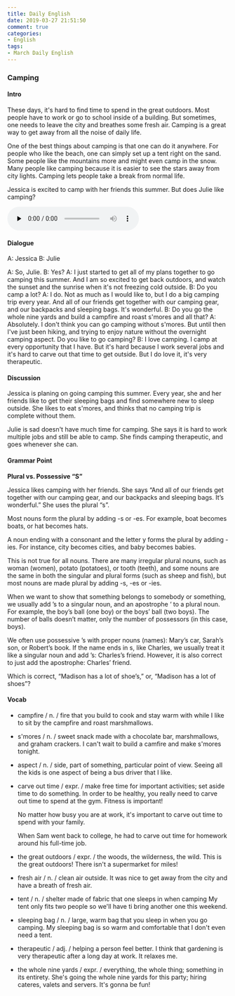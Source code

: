 ```yaml
---
title: Daily English
date: 2019-03-27 21:51:50
comment: true
categories:
- English
tags:
- March Daily English
---
```


### Camping

#### Intro
These days, it's hard to find time to spend in the great outdoors. Most people have to work
or go to school inside of a building. But sometimes, one needs to leave the city and breathes
some fresh air. Camping is a great way to get away from all the noise of daily life.

One of the best things about camping is that one can do it anywhere. For people who like the
beach, one can simply set up a tent right on the sand. Some people like the mountains more and might even camp in the snow. Many people like camping because it is easier to see the
stars away from city lights. Camping lets people take a break from normal life.

Jessica is excited to camp with her friends this summer. But does Julie like camping?

<!-- more -->

<audio id="audio" controls="" preload="none">
  <source id="mp3" src="https://audio.englishbaby.com/standard_lesson/dialog_audio/0000/0000/0006/6865_1426046115_546355.mp3">
</audio>

#### Dialogue
A: Jessica      B: Julie

A: So, Julie.
B: Yes?
A: I just started to get all of my plans together to go camping this summer. And I am so
excited to get back outdoors, and watch the sunset and the sunrise when it's not freezing
cold outside.
B: Do you camp a lot?
A: I do. Not as much as I would like to, but I do a big camping trip every year. And all 
of our friends get together with our camping gear, and our backpacks and sleeping bags. It's
wonderful.
B: Do you go the whole nine yards and build a campfire and roast s'mores and all that?
A: Absolutely. I don't think you can go camping without s'mores. But until then I've just
been hiking, and trying to enjoy nature without the overnight camping aspect. Do you like to
go camping?
B: I love camping. I camp at every opportunity that I have. But it's hard because I work
several jobs and it's hard to carve out that time to get outside. But I do love it, it's very
therapeutic.

#### Discussion
Jessica is planing on going camping this summer. Every year, she and her friends like to get
their sleeping bags and find somewhere new to sleep outside. She likes to eat s'mores, and
thinks that no camping trip is complete without them.

Julie is sad doesn't have much time for camping. She says it is hard to work multiple jobs and
still be able to camp. She finds camping therapeutic, and goes whenever she can.

#### Grammar Point
**Plural vs. Possessive “S”**

Jessica likes camping with her friends. She says “And all of our friends get together with our camping gear, and our backpacks and sleeping bags. It’s wonderful.” She uses the plural “s”. 

Most nouns form the plural by adding -s or -es. For example, boat becomes boats, or hat becomes hats.

A noun ending with a consonant and the letter y forms the plural by adding -ies. For instance, city becomes cities, and baby becomes babies.

This is not true for all nouns. There are many irregular plural nouns, such as woman (women), potato (potatoes), or tooth (teeth), and some nouns are the same in both the singular and plural forms (such as sheep and fish), but most nouns are made plural by adding -s, -es or -ies.

When we want to show that something belongs to somebody or something, we usually add ’s to a singular noun, and an apostrophe ‘ to a plural noun. For example, the boy’s ball (one boy) or the boys’ ball (two boys). The number of balls doesn’t matter, only the number of possessors (in this case, boys).

We often use possessive ’s with proper nouns (names): Mary’s car, Sarah’s son, or Robert’s book. If the name ends in s, like Charles, we usually treat it like a singular noun and add ’s: Charles’s friend. However, it is also correct to just add the apostrophe: Charles’ friend. 

Which is correct, “Madison has a lot of shoe’s,” or, “Madison has a lot of shoes”?

#### Vocab
- campfire / n. / fire that you build to cook and stay warm with while
  I like to sit by the campfire and roast marshmallows.

- s'mores / n. / sweet snack made with a chocolate bar, marshmallows, and graham crackers.
  I can't wait to build a camfire and make s'mores tonight.

- aspect / n. / side, part of something, particular point of view.
  Seeing all the kids is one aspect of being a bus driver that I like.

- carve out time / expr. / make free time for important activities; set aside time to do something.
  In order to be healthy, you really need to carve out time to spend at the gym. Fitness is important!

  No matter how busy you are at work, it's important to carve out time to spend with your family.

  When Sam went back to college, he had to carve out time for homework around his full-time job.

- the great outdoors / expr. / the woods, the wilderness, the wild.
  This is the great outdoors! There isn't a supermarket for miles!

- fresh air / n. / clean air outside.
  It was nice to get away from the city and have a breath of fresh air.

- tent / n. / shelter made of fabric that one sleeps in when camping
  My tent only fits two people so we'll have ti bring another one this weekend.

- sleeping bag / n. / large, warm bag that you sleep in when you go camping.
  My sleeping bag is so warm and comfortable that I don't even need a tent.

- therapeutic / adj. / helping a person feel better.
  I think that gardening is very therapeutic after a long day at work. It relaxes me.

- the whole nine yards / expr. / everything, the whole thing; something in its entirety.
  She's going the whole nine yards for this party; hiring cateres, valets and servers. It's
  gonna be fun!